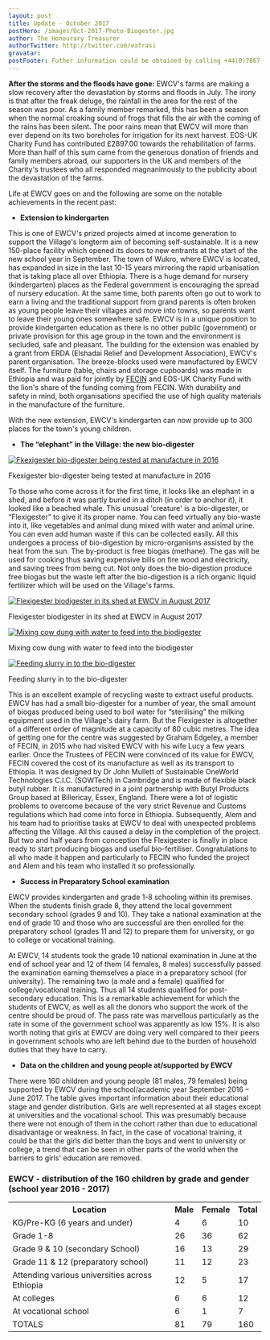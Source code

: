 ```yaml
---
layout: post
title: Update - October 2017
postHero: /images/Oct-2017-Photo-Biogester.jpg
author: The Honourary Treasurer
authorTwitter: http://twitter.com/eafrasi
gravatar: 
postFooter: Futher information could be obtained by calling +44(0)7867 727445 or at <a href="mailto:eosukcharityfund@gmail.com">eosukcharityfund@gmail.com</a>
---
```


**After the storms and the floods have gone:**
EWCV's farms are making a slow recovery after the devastation by storms and floods in July. The irony is that after the freak deluge, the rainfall in the area for the rest of the season was poor. As a family member remarked, this has been a season when the normal croaking sound of frogs that fills the air with the coming of the rains has been silent. The poor rains mean that EWCV will more than ever depend on its two boreholes for irrigation for its next harvest. EOS-UK Charity Fund has contributed <span class="text-orange">£2897.00 towards the rehabilitation of farms</span>. More than half of this sum came from the generous donation of friends and family members abroad, our supporters in the UK and members of the Charity's trustees who all responded magnanimously to the publicity about the devastation of the farms. 

Life at EWCV goes on and the following are some on the notable achievements in the recent past:

- **Extension to kindergarten**

This is one of EWCV's prized projects aimed at income generation to support the Village's longterm aim of becoming self-sustainable. It is a new 150-place facility which opened its doors to new entrants at the start of the new school year in September. The town of Wukro, where EWCV is located, has expanded in size in the last 10-15 years mirroring the rapid urbanisation that is taking place all over Ethiopia. There is a huge demand for nursery (kindergarten) places as the Federal government is encouraging the spread of nursery education. At the same time, both parents often go out to work to earn a living and the traditional support from grand parents is often broken as young people leave their villages and move into towns, so parents want to leave their young ones somewhere safe. EWCV is in a unique position to provide kindergarten education as there is no other public (government) or private provision for this age group in the town and the environment is secluded, safe and pleasant. The building for the extension was enabled by a grant from ERDA (Elshadai Relief and Development Association), EWCV's parent organisation. The breeze-blocks used were manufactured by EWCV itself. The furniture (table, chairs and storage cupboards) was made in Ethiopia and was paid for jointly by [FECIN](http://fecin.woodsfords.uk/index.html) and <span class="text-orange">EOS-UK Charity Fund</span> with the lion's share of the funding coming from FECIN. With durability and safety in mind, both organisations specified the use of high quality materials in the manufacture of the furniture.

With the new extension, EWCV's kindergarten can now provide up to 300 places for the town's young children. 

- **The “elephant” in the Village: the new bio-digester**

<div class="bordered pull-left tiny">
  <a href="{{ base }}/images/Oct-2017-Photo-Biogester.jpg">
    <img src="{{ base }}/images/Oct-2017-Photo-Biogester-small.jpg" alt="Fkexigester bio-digester being tested at manufacture in 2016"
    class="img-responsive center-block" />
  </a>
  <div class="caption text-center">
    <p>
      Fkexigester bio-digester being tested at manufacture in 2016
    </p>
  </div>
</div>

To those who come across it for the first time, it looks like an elephant in a shed, and before it was partly buried in a ditch (in order to anchor it), it looked like a beached whale. This unusual 'creature' is a bio-digester, or “Flexigester” to give it its proper name. You can feed virtually any bio-waste into it, like vegetables and animal dung mixed with water and animal urine. You can even add human waste if this can be collected easily. All this undergoes a process of bio-digestion by micro-organisms assisted by the heat from the sun. The by-product is free biogas (methane). The gas will be used for cooking thus saving expensive bills on fire wood and electricity, and saving trees from being cut. Not only does the bio-digestion produce free biogas but the waste left after the bio-digestion is a rich organic liquid fertilizer which will be used on the Village's farms. 

<div class="row bordered tiny">
  <div class="col-sm-4 col-md-4 col-lg-4">
    <a href="{{ base }}/images/Oct-2017-Flexidigester-inflated.jpg">
      <img src="{{ base }}/images/Oct-2017-Flexidigester-inflated.jpg" alt="Flexigester biodigester in its shed at EWCV in August 2017"
      class="img-responsive center-block" />
    </a>
    <div class="caption text-center">
      <p>
        Flexigester biodigester in its shed at EWCV in August 2017
      </p>
    </div>
</div>
  <div class="col-sm-4 col-md-4 col-lg-4">
    <a href="{{ base }}/images/Oct-2017-Feeding-animal-dung.jpg">
      <img src="{{ base }}/images/Oct-2017-Feeding-animal-dung.jpg" alt="Mixing cow dung with water to feed into the biodigester"
      class="img-responsive center-block" />
    </a>
    <div class="caption text-center">
      <p>
        Mixing cow dung with water to feed into the biodigester
      </p>
    </div>
  </div>
  <div class="col-sm-4 col-md-4 col-lg-4">
    <a href="{{ base }}/images/Oct-2017-Slurry-for-decomposition-activation.jpg">
      <img src="{{ base }}/images/Oct-2017-Slurry-for-decomposition-activation.jpg" alt="Feeding slurry in to the bio-digester"
      class="img-responsive center-block" />
    </a>
    <div class="caption text-center">
      <p>
        Feeding slurry in to the bio-digester
      </p>
    </div>
  </div>
</div>

This is an excellent example of recycling waste to extract useful products. EWCV has had a small bio-digester for a number of year, the small amount of biogas produced being used to boil water for “sterilising” the milking equipment used in the Village's dairy farm. But the Flexigester is altogether of a different order of magnitude at a capacity of 80 cubic metres. The idea of getting one for the centre was suggested by Graham Edgeley,  a member of FECIN, in 2015 who had visited EWCV with his wife Lucy a few years earlier. Once the Trustees of FECIN were convinced of its value for EWCV,  FECIN covered the cost of its manufacture as well as its transport to Ethiopia. It was designed by Dr John Mullett of Sustainable OneWorld Technologies C.I.C. (SOWTech) in Cambridge and is made of flexible black butyl rubber. It is manufactured in a joint partnership with Butyl Products Group based at Billericay, Essex, England. There were a lot of logistic problems to overcome because of the very strict Revenue and Customs regulations which had come into force in Ethiopia. Subsequently, Alem and his team had to prioritise tasks at EWCV to deal with unexpected problems affecting the Village. All this caused a delay in the completion of the project. But two and half years from conception the Flexigester is finally in place ready to start producing biogas and useful bio-fertiliser. Congratulations to all who made it happen and particularly to FECIN who funded the project and Alem and his team who installed it so professionally.

- **Success in Preparatory School examination**

EWCV provides kindergarten and grade 1-8 schooling within its premises. When the students finish grade 8, they attend the local government secondary school (grades 9 and 10). They take a national examination at the end of grade 10 and those who are successful are then enrolled for the preparatory school (grades 11 and 12) to prepare them for university, or go to college or vocational training.

At EWCV, 14 students took the grade 10 national examination in June at the end of school year and 12 of them (4 females, 8 males) successfully passed the examination earning themselves a place in a preparatory school (for university). The remaining two (a male and a female) qualified for college/vocational training. Thus all 14 students qualified for post-secondary education. This is a remarkable achievement for which the students of EWCV, as well as all the donors who support the work of the centre should be proud of. The pass rate was marvellous particularly as the rate in some of the government school was apparently as low 15%. It is also worth noting that girls at EWCV are doing very well compared to their peers in government schools who are left behind due to the burden of household duties that they have to carry.

- **Data on the children and young people at/supported by EWCV**

There were 160 children and young people (81 males, 79 females) being supported by EWCV during the school/academic year September 2016 – June 2017. The table gives important information about their educational stage and gender distribution. Girls are well represented at all stages except at universities and the vocational school. This was presumably because there were not enough of them in the cohort rather than due to educational disadvantage or weakness. In fact, in the case of vocational training, it could be that the girls did better than the boys and went to university or college, a trend that can be seen in other parts of the world when the barriers to girls' education are removed.


<div class="panel panel-primary">
  <div class="panel-heading">
    <h3 class="panel-title">EWCV - distribution of the 160 children by grade and gender (school year 2016 - 2017)</h3>
  </div>
  <table class="table table-bordred text-success">
  <tr class="bg-success">
    <th>Location</th>
    <th>Male</th>
    <th>Female</th>
    <th>Total</th>
  </tr>
  <tr>
    <td>KG/Pre-KG (6 years and under)</td>
    <td>4</td><td>6</td><td>10</td>
  </tr>
  <tr>
    <td>Grade 1-8</td>
    <td>26</td><td>36</td><td>62</td>
  </tr>
  <tr>
    <td>Grade 9 &amp; 10 (secondary School)</td>
    <td>16</td><td>13</td><td>29</td>
  </tr>
  <tr>
    <td>Grade 11 &amp; 12 (preparatory school)</td>
    <td>11</td><td>12</td><td>23</td>
  </tr>
  <tr>
    <td>Attending various universities across Ethiopia</td>
    <td>12</td><td>5</td><td>17</td>
  </tr>
  <tr>
    <td>At colleges</td>
    <td>6</td><td>6</td><td>12</td>
  </tr>
  <tr>
    <td>At vocational school</td>
    <td>6</td><td>1</td><td>7</td>
  </tr>
  <tr class="bg-success">
    <td>TOTALS</td>
    <td>81</td><td>79</td><td>160</td>
  </tr>
  </table>
</div>


